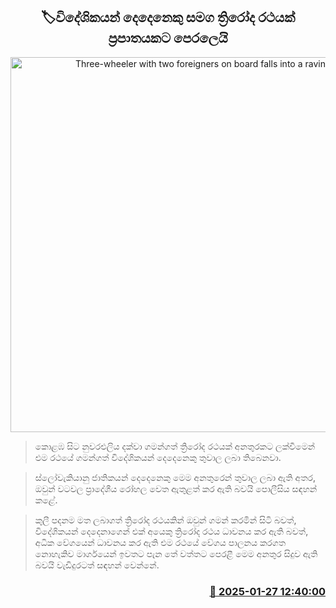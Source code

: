 <p align='center'><b><h2 align='center' title='Three-wheeler with two foreigners on board falls into a ravine'>🏷විදේශිකයන් දෙදෙනෙකු සමග ත්‍රිරෝද රථයක් ප්‍රපාතයකට පෙරලෙයි</h2></b></p>
<p align='center'><img src='https://helakuru.sgp1.cdn.digitaloceanspaces.com/esana/images/lib/accident-new.jpg' width='600' alt='Three-wheeler with two foreigners on board falls into a ravine'></p>

> කොළඹ සිට නුවරඑලිය දක්වා ගමන්ගත් ත්‍රිරෝද රථයක් අනතුරකට ලක්වීමෙන් එම රථයේ ගමන්ගත් විදේශිකයන් දෙදෙනෙකු තුවාල ලබා තිබෙනවා.

> ස්ලෝවැකියානු ජාතිකයන් දෙදෙනෙකු මෙම අනතුරෙන් තුවාල ලබා ඇති අතර, ඔවුන් වටවල ප්‍රාදේශීය රෝහල වෙත ඇතුළත් කර ඇති බවයි පොලීසිය සඳහන් කළේ.

> කුලී පදනම මත ලබාගත් ත්‍රිරෝද රථයකින් ඔවුන් ගමන් කරමින් සිටි බවත්, විදේශිකයන් දෙදෙනාගෙන් එක් අයෙකු ත්‍රිරෝද රථය ධාවනය කර ඇති බවත්, අධික වේගයෙන් ධාවනය කර ඇති එම රථයේ වේගය පාලනය කරගත නොහැකිව මාර්ගයෙන් ඉවතට පැන තේ වත්තට පෙරළී මෙම අනතුර සිදුව ඇති බවයි වැඩිදුරටත් සඳහන් වෙන්නේ.



<h3 align='right'><a href='https://www.helakuru.lk/esana/p/106914/'>📅 2025-01-27 12:40:00</a></h3>
